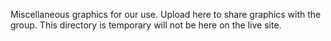 Miscellaneous graphics for our use.  Upload here to share graphics with the group.  This directory is temporary will not be here on the live site.
